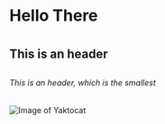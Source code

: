 # Hello There<h1>
## This is an header<h2> 
###### This is an header, which is the smallest <h6>
![Image of Yaktocat](https://octodex.github.com/images/yaktocat.png)
